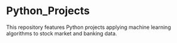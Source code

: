 # Python_Projects
This repository features Python projects applying machine learning algorithms to stock market and banking data.
